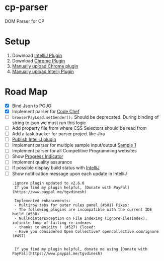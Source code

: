 # cp-parser
DOM Parser for CP


# Setup
1. Download [IntelliJ Plugin](https://github.com/tgvdinesh/cp-parser/releases/tag/1.0)
2. Download [Chrome Plugin](https://github.com/jmerle/chelper-companion/tree/feature/universal)
3. [Manually upload Chrome plugin](https://developer.chrome.com/extensions/getstarted#manifest)
4. [Manually upload Intellij Plugin](https://www.jetbrains.com/help/idea/installing-a-plugin-from-disk.html)


# Road Map
- [x] Bind Json to POJO
- [x] Implement parser for [Code Chef](https://www.codechef.com/)
- [ ] ```browserPayLoad.setSender();``` Should be deprecated. During binding of string to json we must run this logic
- [ ] Add property file from where CSS Selectors should be read from
- [ ] Add a task tracker for parser project like Jira
- [ ] [Publish IntelliJ plugin](https://www.jetbrains.org/intellij/sdk/docs/basics/getting_started/publishing_plugin.html)
- [ ] Implement parser for multiple sample input/output [Sample 1](https://www.hackerrank.com/challenges/30-conditional-statements/problem)
- [ ] Implement parser for all Competitive Programming websites
- [ ] Show [Progress Indicator](https://github.com/JetBrains/intellij-community/search?utf8=%E2%9C%93&q=ProgressIndicator&type=)
- [ ] Implement quality assurance
- [ ] If possible display build status with [IntelliJ](https://confluence.jetbrains.com/display/ALL/JetBrains+on+GitHub)
- [ ] Show notification message upon each update in IntelliJ
    ```
    .ignore plugin updated to v2.6.0 
     If you find my plugin helpful, [Donate with PayPal](https://www.paypal.me/tgvdinesh)
     
     Implemented enhancements:
     - Multirow tabs for outer rules panel (#501) Fixes:
     - The following plugins are incompatible with the current IDE build (#530)
     - NullPointerException on File indexing (IgnoreFilesIndex), infinite loop of failing re-indexes
     - thanks to @nicity ! (#527) Closed:
     - Have you considered Open Collective? opencollective.com/ignore (#497)  
    
    
     If you find my plugin helpful, donate me using [Donate with PayPal](https://www.paypal.me/tgvdinesh)
     ```
